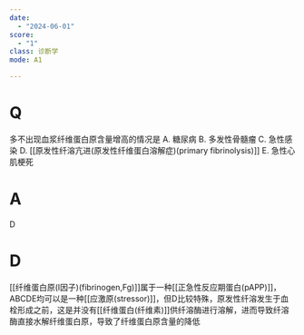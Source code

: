 ```yaml
---
date:
  - "2024-06-01"
score:
  - "1"
class: 诊断学
mode: A1

---
```



# Q
多不出现血浆纤维蛋白原含量增高的情况是
A. 糖尿病 
B. 多发性骨髓瘤 
C. 急性感染
D. [[原发性纤溶亢进(原发性纤维蛋白溶解症)(primary fibrinolysis)]]
E. 急性心肌梗死

# A

D


# D
[[纤维蛋白原(I因子)(fibrinogen,Fg)]]属于一种[[正急性反应期蛋白(pAPP)]]，ABCDE均可以是一种[[应激原(stressor)]]，但D比较特殊，原发性纤溶发生于血栓形成之前，这是并没有[[纤维蛋白(纤维素)]]供纤溶酶进行溶解，进而导致纤溶酶直接水解纤维蛋白原，导致了纤维蛋白原含量的降低